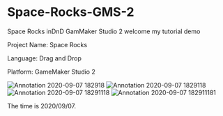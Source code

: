# Space-Rocks-GMS-2
Space Rocks inDnD GamMaker Studio 2
welcome my tutorial demo

Project Name: Space Rocks

Language: Drag and Drop

Platform: GameMaker Studio 2


![Annotation 2020-09-07 182918](https://user-images.githubusercontent.com/30223380/92424101-36519400-f138-11ea-9653-4dd5c1591101.jpg)
![Annotation 2020-09-07 1829118](https://user-images.githubusercontent.com/30223380/92424082-2df95900-f138-11ea-8fa8-fa23dc279fb9.jpg)
![Annotation 2020-09-07 18291118](https://user-images.githubusercontent.com/30223380/92424085-2e91ef80-f138-11ea-9aca-4b7b3dc3f47e.jpg)
![Annotation 2020-09-07 182911181](https://user-images.githubusercontent.com/30223380/92424086-2e91ef80-f138-11ea-8ffd-ee761351ba9d.jpg)


The time is 2020/09/07.
